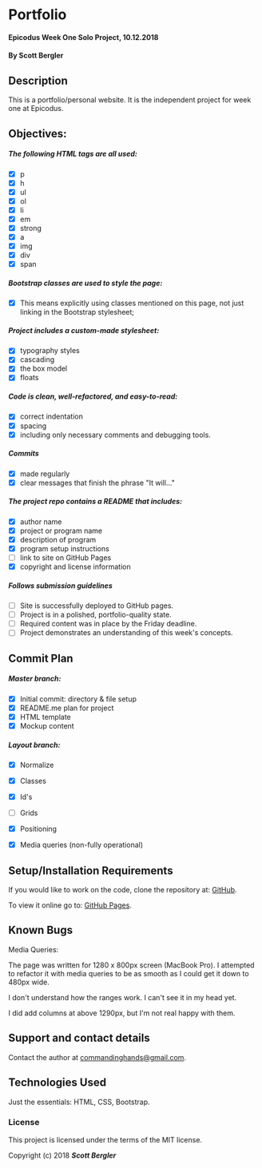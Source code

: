 # Portfolio

#### Epicodus Week One Solo Project, 10.12.2018

#### By Scott Bergler

## Description
This is a portfolio/personal website. It is the independent project for week one at Epicodus.

## Objectives:
##### The following HTML tags are all used:
- [x] p
- [x] h
- [x] ul
- [x] ol
- [x] li
- [x] em
- [x] strong
- [x] a
- [x] img
- [x] div
- [x] span

##### Bootstrap classes are used to style the page:

- [x] This means explicitly using classes mentioned on this page, not just linking in the Bootstrap stylesheet;

##### Project includes a custom-made stylesheet:
- [x] typography styles
- [x] cascading
- [x] the box model
- [x] floats

##### Code is clean, well-refactored, and easy-to-read:
- [x] correct indentation
- [x] spacing
- [x] including only necessary comments and debugging tools.

##### Commits
- [x] made regularly
- [x] clear messages that finish the phrase "It will…"

##### The project repo contains a README that includes:
- [x] author name
- [x] project or program name
- [x] description of program
- [x] program setup instructions
- [ ] link to site on GitHub Pages
- [x] copyright and license information

##### Follows submission guidelines
- [ ] Site is successfully deployed to GitHub pages.
- [ ] Project is in a polished, portfolio-quality state.
- [ ] Required content was in place by the Friday deadline.
- [ ] Project demonstrates an understanding of this week's concepts.

## Commit Plan

##### Master branch:
- [x] Initial commit: directory & file setup
- [x] README.me plan for project
- [x] HTML template
- [x] Mockup content

##### Layout branch:
- [x] Normalize
- [x] Classes
- [x] Id's
- [ ] Grids
- [x] Positioning
- [x] Media queries (non-fully operational)


## Setup/Installation Requirements

If you would like to work on the code, clone the repository at: [GitHub](https://github.com/skillitzimberg/portfolio).

To view it online go to: [GitHub Pages](https://skillitzimberg.github.io/portfolio/).

## Known Bugs

Media Queries:

The page was written for 1280 x 800px screen (MacBook Pro). I attempted to refactor it with media queries to be as smooth as I could get it down to 480px wide.

I don't understand how the ranges work. I can't see it in my head yet.

I did add columns at above 1290px, but I'm not real happy with them.

## Support and contact details

Contact the author at [commandinghands@gmail.com](mailto:commandinghands@gmail.com).

## Technologies Used

Just the essentials: HTML, CSS, Bootstrap.

### License

This project is licensed under the terms of the MIT license.

Copyright (c) 2018 **_Scott Bergler_**
